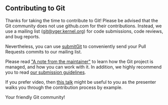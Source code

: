 ## Contributing to Git

Thanks for taking the time to contribute to Git! Please be advised that the
Git community does not use github.com for their contributions. Instead, we use
a mailing list (git@vger.kernel.org) for code submissions, code
reviews, and bug reports.

Nevertheless, you can use [submitGit](http://submitgit.herokuapp.com/) to
conveniently send your Pull Requests commits to our mailing list.

Please read ["A note from the maintainer"](https://git.kernel.org/pub/scm/git/git.git/plain/MaintNotes?h=todo)
to learn how the Git project is managed, and how you can work with it.
In addition, we highly recommend you to read [our submission guidelines](../Documentation/SubmittingPatches).

If you prefer video, then [this talk](https://www.youtube.com/watch?v=Q7i_qQW__q4&feature=youtu.be&t=6m4s)
might be useful to you as the presenter walks you through the contribution
process by example.

Your friendly Git community!
